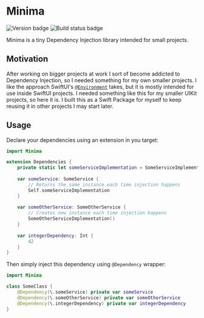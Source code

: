 # Minima

![Version badge](https://img.shields.io/github/v/release/AlexChekel1337/Minima) ![Build status badge](https://img.shields.io/github/actions/workflow/status/AlexChekel1337/Minima/swift.yml)

Minima is a tiny Dependency Injection library intended for small projects.

## Motivation

After working on bigger projects at work I sort of become addicted to Dependency Injection, so I needed something for my own smaller projects. I like the approach SwiftUI's [`@Environment`](https://developer.apple.com/documentation/swiftui/environment) takes, but it is mostly intended for use inside SwiftUI projects. I needed something like this for my smaller UIKit projects, so here it is. I built this as a Swift Package for myself to keep reusing it in other projects I may start later. 

## Usage

Declare your dependencies using an extension in you target:
```swift
import Minima

extension Dependencies {
    private static let someServiceImplementation = SomeServiceImplementation()
    
    var someService: SomeService {
        // Returns the same instance each time injection happens
        Self.someServiceImplementation
    }
    
    var someOtherService: SomeOtherService {
        // Creates new instance each time injection happens
        SomeOtherServiceImplementation()
    }
    
    var integerDependency: Int {
        42
    }
}
```

Then simply inject this dependency using `@Dependency` wrapper:
```swift
import Minima

class SomeClass {
    @Dependency(\.someService) private var someService
    @Dependency(\.someOtherService) private var someOtherService
    @Dependency(\.integerDependency) private var integerDependency
}
```
